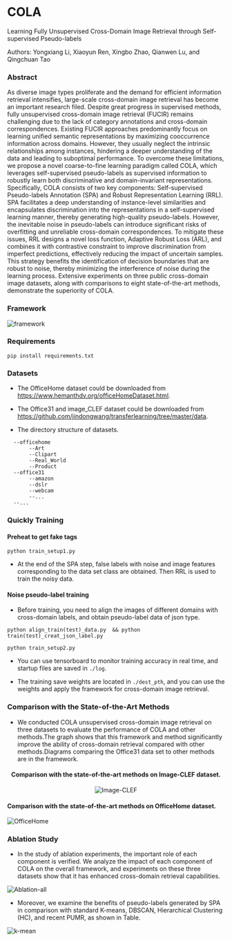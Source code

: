 # COLA
Learning Fully Unsupervised Cross-Domain Image Retrieval through Self-supervised Pseudo-labels

Authors: Yongxiang Li, Xiaoyun Ren, Xingbo Zhao, Qianwen Lu, and Qingchuan Tao

### Abstract
As diverse image types proliferate and the demand for efficient information retrieval intensifies, large-scale cross-domain image retrieval has become an important research filed. Despite great progress in supervised methods, fully unsupervised
cross-domain image retrieval (FUCIR) remains challenging due to the lack of category annotations and cross-domain correspondences. Existing FUCIR approaches predominantly focus
on learning unified semantic representations by maximizing cooccurrence information across domains. However, they usually neglect the intrinsic relationships among instances, hindering a deeper understanding of the data and leading to suboptimal
performance. To overcome these limitations, we propose a novel coarse-to-fine learning paradigm called COLA, which leverages
self-supervised pseudo-labels as supervised information to robustly learn both discriminative and domain-invariant representations. Specifically, COLA consists of two key components: Self-supervised Pseudo-labels Annotation (SPA) and Robust Representation Learning (RRL). SPA facilitates a deep understanding
of instance-level similarities and encapsulates discrimination into
the representations in a self-supervised learning manner, thereby
generating high-quality pseudo-labels. However, the inevitable
noise in pseudo-labels can introduce significant risks of overfitting
and unreliable cross-domain correspondences. To mitigate these
issues, RRL designs a novel loss function, Adaptive Robust Loss
(ARL), and combines it with contrastive constraint to improve
discrimination from imperfect predictions, effectively reducing
the impact of uncertain samples. This strategy benefits the
identification of decision boundaries that are robust to noise,
thereby minimizing the interference of noise during the learning
process. Extensive experiments on three public cross-domain
image datasets, along with comparisons to eight state-of-the-art
methods, demonstrate the superiority of COLA.

### Framework

![framework](https://github.com/user-attachments/assets/18b135db-6b5b-438f-ab19-4a50e5fc902a)


### Requirements
```
pip install requirements.txt
``` 

### Datasets
* The OfficeHome dataset could be downloaded from https://www.hemanthdv.org/officeHomeDataset.html.

* The Office31 and image_CLEF dataset could be downloaded from https://github.com/jindongwang/transferlearning/tree/master/data.

* The directory structure of datasets.

```
  --officehome
       --Art
       --Clipart
       --Real_World
       --Product
  --office31
       --amazon
       --dslr
       --webcam
       --...
  --...
```
### Quickly Training

#### Preheat to get fake tags
```
python train_setup1.py
```
* At the end of the SPA step, false labels with noise and image features corresponding to the data set class are obtained.
Then RRL is used to train the noisy data.
#### Noise pseudo-label training

* Before training, you need to align the images of different domains with cross-domain labels, and obtain pseudo-label data of json type.

```
python align_train(test)_data.py  && python train(test)_creat_json_label.py
```

```
python train_setup2.py
```

* You can use tensorboard to monitor training accuracy in real time, and startup files are saved in ```./log```.

* The training save weights are located in ```./dest_pth```, and you can use the weights and apply the framework for cross-domain image retrieval.
### Comparison with the State-of-the-Art Methods
* We conducted COLA unsupervised cross-domain image retrieval on three datasets to evaluate the performance of COLA and other methods.The graph shows that this framework and method significantly improve the ability of cross-domain retrieval compared with other methods.Diagrams comparing the Office31 data set to other methods are in the framework.

<div align=center>
  
#### Comparison with the state-of-the-art methods on Image-CLEF dataset.
![Image-CLEF](https://github.com/user-attachments/assets/d48607a7-7c73-4226-b342-4f77950ca717)

</div>

#### Comparison with the state-of-the-art methods on OfficeHome dataset.
![OfficeHome](https://github.com/user-attachments/assets/639cac22-3fb3-402d-a5e8-9bd5c71f09c8)



### Ablation Study
* In the study of ablation experiments, the important role of each component is verified. We analyze the impact of each component of COLA on the overall framework, 
and experiments on these three datasets show that it has enhanced cross-domain retrieval capabilities.

![Ablation-all](https://github.com/user-attachments/assets/75d3cda0-0ff4-4f47-9777-00c95bb6d715)


* Moreover, we examine the benefits of pseudo-labels generated by SPA in comparison with standard K-means, DBSCAN,
Hierarchical Clustering (HC), and recent PUMR, as shown in Table.

![k-mean](https://github.com/user-attachments/assets/22acfba3-a2fc-49f7-9f2a-b85fe6d4c178)




